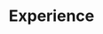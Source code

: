 ---
# An instance of the Experience widget.
# Documentation: https://wowchemy.com/docs/page-builder/
widget: experience

# This file represents a page section.
headless: true

# Order that this section appears on the page.
weight: 20

title: Experience
subtitle:

# Date format for experience
#   Refer to https://wowchemy.com/docs/customization/#date-format
date_format: Jan 2006

# Experiences.
#   Add/remove as many `experience` items below as you like.
#   Required fields are `title`, `company`, and `date_start`.
#   Leave `date_end` empty if it's your current employer.
#   Begin multi-line descriptions with YAML's `|2-` multi-line prefix.
experience:
  - title: Computer Vision Engineer
    company: Visiomex
    company_url: https://visiomex.com
    company_logo: ''
    location: Istanbul, Turkey
    date_start: '2020-07-07'
    date_end: '2022-08-12'
    description: |2-
        Tech stack: C#, .NET, Python, OpenCV, MVTec Halcon, TensorFlow 

        I develop Computer Vision based quality control solutions for the automotive, home appliances and textile industries, and deploy them in the form of modern desktop applications. These solutions offer both 2D and 3D inspections. 

        In line with the Start-up nature of our company, I occasionally get to work on other interesting problems such as DevOps and enriching our products with tools for data aggregation and   analytics.

  - title: Research Intern
    company: Kocaeli University
    company_url: https://kocaeli.edu.tr
    company_logo: ''
    location: Kocaeli, Turkey
    date_start: '2018-06-01'
    date_end: '2018-08-31'
    description: |2-
        As an intern at the Image Processing Laboratory, I helped with and contributed to ongoing research on the following subjects:
  
        * Computer Vision for Autonomous Driving Vehicles.
        * Image Classification and Analysis.

  - title: Project Manager
    company: Inelectronics Student Club (IGEE ex-INELEC)
    company_url: https://www.facebook.com/InelectronicsStudentClub/
    company_logo: ''
    location: Boumerdes, Algeria
    date_start: '2013-01-01'
    date_end: '2014-06-30'
    description: |2-
        A Students' Club working on improving the use of English as a language of instruction, bringing together university and industry, and show students new horizons and new approaches towards the World. While in the club I:

        * Designed and managed a WordPress website for the club’s activities and news. 
        * Organized successful events with student project presentations and speakers from companies like Microsoft and Schlumberger. 

design:
  columns: '2'
---